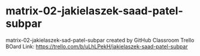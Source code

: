 # matrix-02-jakielaszek-saad-patel-subpar
matrix-02-jakielaszek-sad-patel-subpar created by GitHub Classroom
Trello BOard Link: https://trello.com/b/uLhLPekH/jakielaszek-saad-patel-subpar

